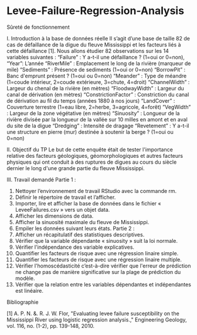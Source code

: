 # Levee-Failure-Regression-Analysis


 Sûreté de fonctionnement

I.	Introduction à la base de données réelle
Il s’agit d’une base de taille 82 de cas de défaillance de la digue du fleuve Mississippi et les facteurs liés à cette défaillance [1].
Nous allons étudier 82 observations sur les 14 variables suivantes :
“Failure” : Y a-t-il une défaillance ? (1=oui or 0=non), “Year”: L’année
“RiverMile” :  Emplacement le long de la rivière (marqueur de mile)
“Sediments” : Présence de sediments (1=oui or 0=non)
“BorrowPit” :  Banc d'emprunt présent ? (1=oui ou 0=non)
“Meander” : Type de méandre (1=coude intérieur, 2=coude extérieure, 3=chute, 4=droit)
“ChannelWidth” : Largeur du chenal de la rivière (en mètres)
“FloodwayWidth” : Largeur du canal de dérivation (en mètres)
“ConstrictionFactor” : Constriction du canal de dérivation au fil du temps (années 1880 à nos jours)
“LandCover” : Couverture terrestre (1=eau libre, 2=herbe, 3=agricole, 4=forêt)
”VegWidth” : Largeur de la zone végétative (en mètres)
“Sinuosity” : Longueur de la rivière divisée par la longueur de la vallée sur 10 milles en amont et en aval du site de la digue
“Dredging” : Intensité de dragage
“Revetement” : Y a-t-il une structure en pierre (mur) destinée à soutenir la berge ? (1=oui ou 0=non)

II.	Objectif du TP
Le but de cette enquête était de tester l'importance relative des facteurs géologiques, géomorphologiques et autres facteurs physiques qui ont conduit à des ruptures de digues au cours du siècle dernier le long d'une grande partie du fleuve Mississippi.

III.	Travail demandé
Partie 1 :
1.	Nettoyer l’environnement de travail RStudio avec la commande rm.
2.	Définir le répertoire de travail et l’afficher.
3.	Importer, lire et afficher la base de données dans le fichier « LeveeFailures.csv » vers un objet data.
4.	Afficher les dimensions de data.
5.	Afficher la sinuosité maximale du fleuve de Mississippi.
6.	Empiler les données suivant leurs états.
Partie 2 :
1.	Afficher un récapitulatif des statistiques descriptives.
2.	Vérifier que la variable dépendante « sinuosity » suit la loi normale.
3.	Vérifier l'indépendance des variable explicatives.
4.	Quantifier les facteurs de risque avec une régression linaire simple.
5.	Quantifier les facteurs de risque avec une régression linaire multiple.
6.	Vérifier l'homoscédasticité c’est-à-dire vérifier que l'erreur de prédiction ne change pas de manière significative sur la plage de prédiction du modèle.
7.	Vérifier que la relation entre les variables dépendantes et indépendantes est linéaire.

Bibliographie

[1] 	A. P. N. &. R. J. W. Flor, "Evaluating levee failure susceptibility on the Mississippi River using logistic regression analysis.," Engineering Geology, vol. 116, no. (1-2), pp. 139-148, 2010. 


